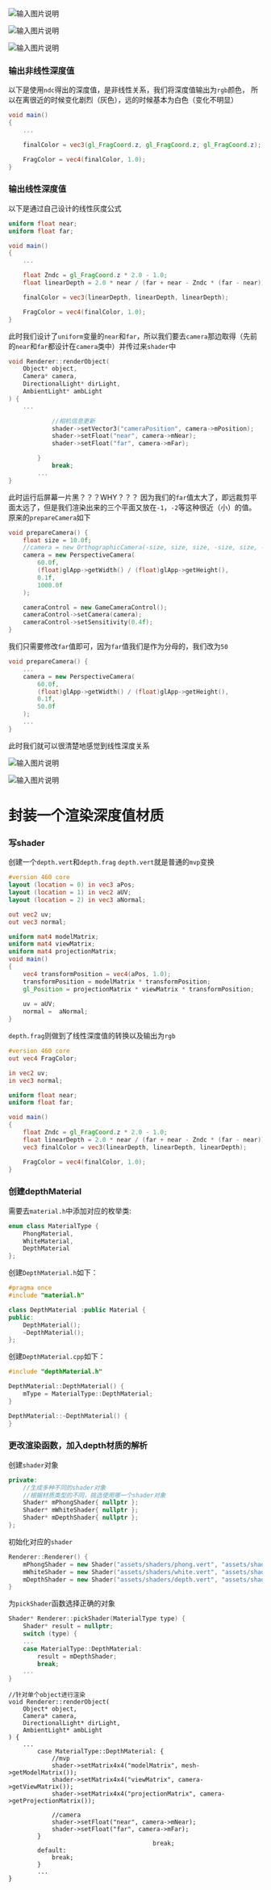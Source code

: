 ![输入图片说明](/imgs/2025-02-07/Mn4Ca6sAaf5jYKT8.png)

![输入图片说明](/imgs/2025-02-07/CzpWimBLyWbsil3O.png)

![输入图片说明](/imgs/2025-02-07/lO8gXgdIms2vuBN7.png)

### 输出非线性深度值
以下是使用`ndc`得出的深度值，是非线性关系，我们将深度值输出为`rgb`颜色，
所以在离很近的时候变化剧烈（灰色），远的时候基本为白色（变化不明显）
```glsl
void main()
{
	...

	finalColor = vec3(gl_FragCoord.z, gl_FragCoord.z, gl_FragCoord.z);

	FragColor = vec4(finalColor, 1.0);
}
```
### 输出线性深度值
以下是通过自己设计的线性灰度公式
```glsl
uniform float near;
uniform float far;

void main()
{
	...

	float Zndc = gl_FragCoord.z * 2.0 - 1.0;
	float linearDepth = 2.0 * near / (far + near - Zndc * (far - near));

	finalColor = vec3(linearDepth, linearDepth, linearDepth);

	FragColor = vec4(finalColor, 1.0);
}
```
此时我们设计了`uniform`变量的`near`和`far`，所以我们要去`camera`那边取得（先前的`near`和`far`都设计在`camera`类中）并传过来`shader`中
```cpp
void Renderer::renderObject(
	Object* object,
	Camera* camera,
	DirectionalLight* dirLight,
	AmbientLight* ambLight
) {
	...

			//相机信息更新
			shader->setVector3("cameraPosition", camera->mPosition);
			shader->setFloat("near", camera->mNear);
			shader->setFloat("far", camera->mFar);

		}
			break;
		...
}
```
此时运行后屏幕一片黑？？？WHY？？？
因为我们的`far`值太大了，即远裁剪平面太远了，但是我们渲染出来的三个平面又放在`-1`，`-2`等这种很近（小）的值。
原来的`prepareCamera`如下
```cpp
void prepareCamera() {
	float size = 10.0f;
	//camera = new OrthographicCamera(-size, size, size, -size, size, -size);
	camera = new PerspectiveCamera(
		60.0f, 
		(float)glApp->getWidth() / (float)glApp->getHeight(),
		0.1f,
		1000.0f
	);

	cameraControl = new GameCameraControl();
	cameraControl->setCamera(camera);
	cameraControl->setSensitivity(0.4f);
}
```
我们只需要修改`far`值即可，因为`far`值我们是作为分母的，我们改为`50`
```cpp
void prepareCamera() {
	...
	camera = new PerspectiveCamera(
		60.0f, 
		(float)glApp->getWidth() / (float)glApp->getHeight(),
		0.1f,
		50.0f
	);
	...
}
```
此时我们就可以很清楚地感觉到线性深度关系

![输入图片说明](/imgs/2025-02-07/Pkm6r5Rpy1wUqfya.png)

![输入图片说明](/imgs/2025-02-07/zEPVM3b700sk5w2f.png)

# 封装一个渲染深度值材质
### 写shader
创建一个`depth.vert`和`depth.frag`
`depth.vert`就是普通的`mvp`变换
```glsl
#version 460 core
layout (location = 0) in vec3 aPos;
layout (location = 1) in vec2 aUV;
layout (location = 2) in vec3 aNormal;

out vec2 uv;
out vec3 normal;

uniform mat4 modelMatrix;
uniform mat4 viewMatrix;
uniform mat4 projectionMatrix;
void main()
{
	vec4 transformPosition = vec4(aPos, 1.0);
	transformPosition = modelMatrix * transformPosition;
	gl_Position = projectionMatrix * viewMatrix * transformPosition;
	
	uv = aUV;
	normal =  aNormal;
}
```
`depth.frag`则做到了线性深度值的转换以及输出为`rgb`
```glsl
#version 460 core
out vec4 FragColor;

in vec2 uv;
in vec3 normal;

uniform float near;
uniform float far;

void main()
{
	float Zndc = gl_FragCoord.z * 2.0 - 1.0;
	float linearDepth = 2.0 * near / (far + near - Zndc * (far - near));
	vec3 finalColor = vec3(linearDepth, linearDepth, linearDepth);

	FragColor = vec4(finalColor, 1.0);
}
```
### 创建depthMaterial
需要去`material.h`中添加对应的枚举类:
```cpp
enum class MaterialType {
	PhongMaterial,
	WhiteMaterial,
	DepthMaterial
};
```
创建`DepthMaterial.h`如下：
```cpp
#pragma once
#include "material.h"

class DepthMaterial :public Material {
public:
	DepthMaterial();
	~DepthMaterial();
};
```
创建`DepthMaterial.cpp`如下：
```cpp
#include "depthMaterial.h"

DepthMaterial::DepthMaterial() {
	mType = MaterialType::DepthMaterial;
}

DepthMaterial::~DepthMaterial() {
}
```
### 更改渲染函数，加入depth材质的解析
创建`shader`对象
```cpp
private:
	//生成多种不同的shader对象
	//根据材质类型的不同，挑选使用哪一个shader对象
	Shader* mPhongShader{ nullptr };
	Shader* mWhiteShader{ nullptr };
	Shader* mDepthShader{ nullptr };
};
```
初始化对应的`shader`
```cpp
Renderer::Renderer() {
	mPhongShader = new Shader("assets/shaders/phong.vert", "assets/shaders/phong.frag");
	mWhiteShader = new Shader("assets/shaders/white.vert", "assets/shaders/white.frag");
	mDepthShader = new Shader("assets/shaders/depth.vert", "assets/shaders/depth.frag");
}
```
为`pickShader`函数选择正确的对象
```cpp
Shader* Renderer::pickShader(MaterialType type) {
	Shader* result = nullptr;
	switch (type) {
	...
	case MaterialType::DepthMaterial:
		result = mDepthShader;
		break;
	...
}
```
```
//针对单个object进行渲染
void Renderer::renderObject(
	Object* object,
	Camera* camera,
	DirectionalLight* dirLight,
	AmbientLight* ambLight
) {
	...
		case MaterialType::DepthMaterial: {
			//mvp
			shader->setMatrix4x4("modelMatrix", mesh->getModelMatrix());
			shader->setMatrix4x4("viewMatrix", camera->getViewMatrix());
			shader->setMatrix4x4("projectionMatrix", camera->getProjectionMatrix());

			//camera
			shader->setFloat("near", camera->mNear);
			shader->setFloat("far", camera->mFar);
		}
										break;
		default:
			break;
		}
		...
}
```
<!--stackedit_data:
eyJoaXN0b3J5IjpbMjA5ODU5MDcxMCwtMTc4Nzk1MTk1NCw4OT
c1Mjg3Niw0ODI1NDQ5OTcsLTIwMTU0ODYwNTEsLTc1ODU2NjA4
OCwxOTU2NTc5MjQ4LC0xMDQ3ODU5MjcwLDE3MTI4MTY3MTEsMT
U0ODQwMjE3Nl19
-->